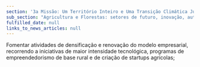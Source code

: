 ```yaml
---
section: '3a Missão: Um Território Inteiro e Uma Transição Climática Justa'
sub_section: "Agricultura e Florestas: setores de futuro, inovação, autonomia e investimento"
fulfilled_date: null
links_to_news_articles: null
---
```


Fomentar atividades de densificação e renovação do modelo empresarial, recorrendo a iniciativas de maior intensidade tecnológica, programas de empreendedorismo de base rural e de criação de startups agrícolas;